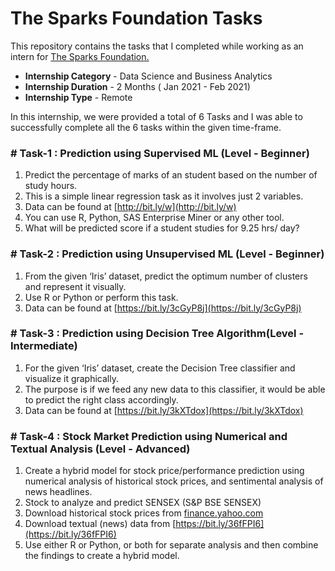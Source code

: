 #  The Sparks Foundation Tasks

This repository contains the tasks that I completed while working as an intern for [The Sparks Foundation.](https://www.thesparksfoundationsingapore.org/)
- **Internship Category** - Data Science and Business Analytics
- **Internship Duration** - 2 Months ( Jan 2021 - Feb 2021)
- **Internship Type** - Remote

In this internship, we were provided a total of 6 Tasks and I was able to successfully complete all the 6 tasks within the given time-frame.



### # Task-1 : Prediction using Supervised ML (Level - Beginner)

1. Predict the percentage of marks of an student based on the number of study hours.
2. This is a simple linear regression task as it involves just 2 variables.
3. Data can be found at [http://bit.ly/w](http://bit.ly/w)
4. You can use R, Python, SAS Enterprise Miner or any other tool.
5. What will be predicted score if a student studies for 9.25 hrs/ day?



### # Task-2 : Prediction using Unsupervised ML (Level - Beginner)

1. From the given ‘Iris’ dataset, predict the optimum number of clusters and represent it visually.
2. Use R or Python or perform this task.
3. Data can be found at [https://bit.ly/3cGyP8j](https://bit.ly/3cGyP8j)



### # Task-3 : Prediction using Decision Tree Algorithm(Level - Intermediate)

1. For the given ‘Iris’ dataset, create the Decision Tree classifier and visualize it graphically.
2. The purpose is if we feed any new data to this classifier, it would be able to predict the right class accordingly.
3. Data can be found at [https://bit.ly/3kXTdox](https://bit.ly/3kXTdox)



### # Task-4 : Stock Market Prediction using Numerical and Textual Analysis (Level - Advanced)

1. Create a hybrid model for stock price/performance prediction using numerical analysis of historical stock prices, and sentimental analysis of news headlines.
2. Stock to analyze and predict SENSEX (S&P BSE SENSEX)
3. Download historical stock prices from [finance.yahoo.com](https://finance.yahoo.com/?guccounter=1)
4. Download textual (news) data from [https://bit.ly/36fFPI6](https://bit.ly/36fFPI6)
5. Use either R or Python, or both for separate analysis and then combine the findings to create a hybrid model.
